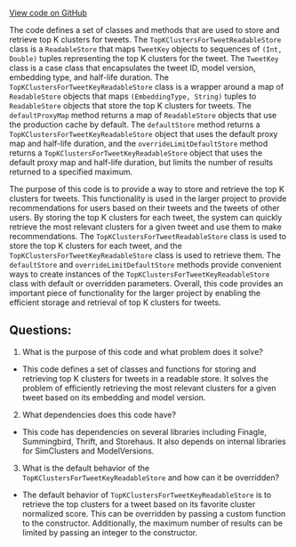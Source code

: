 [View code on GitHub](https://github.com/misbahsy/the-algorithm/src/scala/com/twitter/simclusters_v2/summingbird/stores/TopKClustersForTweetReadableStore.scala)

The code defines a set of classes and methods that are used to store and retrieve top K clusters for tweets. The `TopKClustersForTweetReadableStore` class is a `ReadableStore` that maps `TweetKey` objects to sequences of `(Int, Double)` tuples representing the top K clusters for the tweet. The `TweetKey` class is a case class that encapsulates the tweet ID, model version, embedding type, and half-life duration. The `TopKClustersForTweetKeyReadableStore` class is a wrapper around a map of `ReadableStore` objects that maps `(EmbeddingType, String)` tuples to `ReadableStore` objects that store the top K clusters for tweets. The `defaultProxyMap` method returns a map of `ReadableStore` objects that use the production cache by default. The `defaultStore` method returns a `TopKClustersForTweetKeyReadableStore` object that uses the default proxy map and half-life duration, and the `overrideLimitDefaultStore` method returns a `TopKClustersForTweetKeyReadableStore` object that uses the default proxy map and half-life duration, but limits the number of results returned to a specified maximum.

The purpose of this code is to provide a way to store and retrieve the top K clusters for tweets. This functionality is used in the larger project to provide recommendations for users based on their tweets and the tweets of other users. By storing the top K clusters for each tweet, the system can quickly retrieve the most relevant clusters for a given tweet and use them to make recommendations. The `TopKClustersForTweetReadableStore` class is used to store the top K clusters for each tweet, and the `TopKClustersForTweetKeyReadableStore` class is used to retrieve them. The `defaultStore` and `overrideLimitDefaultStore` methods provide convenient ways to create instances of the `TopKClustersForTweetKeyReadableStore` class with default or overridden parameters. Overall, this code provides an important piece of functionality for the larger project by enabling the efficient storage and retrieval of top K clusters for tweets.
## Questions: 
 1. What is the purpose of this code and what problem does it solve?
- This code defines a set of classes and functions for storing and retrieving top K clusters for tweets in a readable store. It solves the problem of efficiently retrieving the most relevant clusters for a given tweet based on its embedding and model version.

2. What dependencies does this code have?
- This code has dependencies on several libraries including Finagle, Summingbird, Thrift, and Storehaus. It also depends on internal libraries for SimClusters and ModelVersions.

3. What is the default behavior of the `TopKClustersForTweetKeyReadableStore` and how can it be overridden?
- The default behavior of `TopKClustersForTweetKeyReadableStore` is to retrieve the top clusters for a tweet based on its favorite cluster normalized score. This can be overridden by passing a custom function to the constructor. Additionally, the maximum number of results can be limited by passing an integer to the constructor.